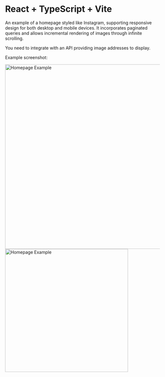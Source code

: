 # React + TypeScript + Vite

An example of a homepage styled like Instagram, supporting responsive design for both desktop and mobile devices. It incorporates paginated queries and allows incremental rendering of images through infinite scrolling.

You need to integrate with an API providing image addresses to display.

Example screenshot:

<img src="https://unifans-bucket.s3.ap-northeast-1.wasabisys.com/attachment/1717612209Screenshot%202024-06-05%20at%2014.28.51.png" alt="Homepage Example" width="600"/>

<img src="https://unifans-bucket.s3.ap-northeast-1.wasabisys.com/attachment/1717612213Screenshot%202024-06-05%20at%2014.29.31.png" alt="Homepage Example" width="400"/>
